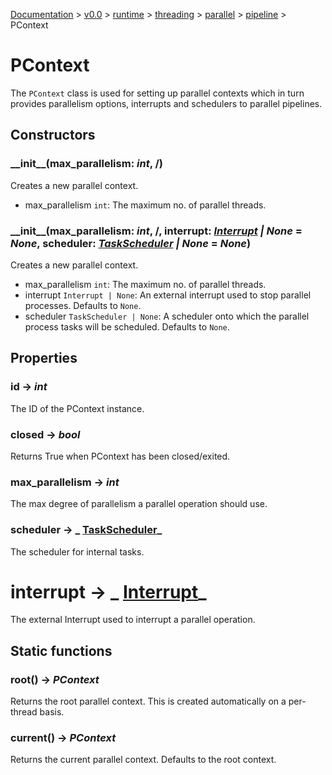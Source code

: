 [Documentation](/docs/documentation.md) >
 [v0.0](/docs/0.0/version.md) >
  [runtime](/docs/0.0/runtime/module.md) >
   [threading](/docs/0.0/runtime/threading/module.md) >
    [parallel](/docs/0.0/runtime/threading/parallel/module.md) >
     [pipeline](/docs/0.0/runtime/threading/parallel/module.md) >
      PContext

# PContext

The `PContext` class is used for setting up parallel contexts which in turn provides parallelism options, interrupts and schedulers to parallel pipelines.

## Constructors

### \_\_init\_\_(max_parallelism: _int_, /)

Creates a new parallel context.

- max_parallelism `int`: The maximum no. of parallel threads.

### \_\_init\_\_(max_parallelism: _int_, /, interrupt: _[Interrupt](../../interrupt.md) | None_ = _None_, scheduler: _[TaskScheduler](../../tasks/schedulers/task_scheduler.md) | None_ = _None_)

Creates a new parallel context.

- max_parallelism `int`: The maximum no. of parallel threads.
- interrupt `Interrupt | None`: An external interrupt used to stop parallel processes. Defaults to `None`.
- scheduler `TaskScheduler | None`: A scheduler onto which the parallel process tasks will be scheduled. Defaults to `None`.

## Properties

### id -> _int_

The ID of the PContext instance.

### closed -> _bool_

Returns True when PContext has been closed/exited.

### max_parallelism -> _int_

The max degree of parallelism a parallel operation should use.

### scheduler -> _ [TaskScheduler](../../tasks/schedulers/task_scheduler.md)_

The scheduler for internal tasks.

# interrupt -> _ [Interrupt](../../interrupt.md)_

The external Interrupt used to interrupt a parallel operation.

## Static functions

### root() -> _PContext_

Returns the root parallel context. This is created automatically on a per-thread basis.

### current() -> _PContext_

Returns the current parallel context. Defaults to the root context.

